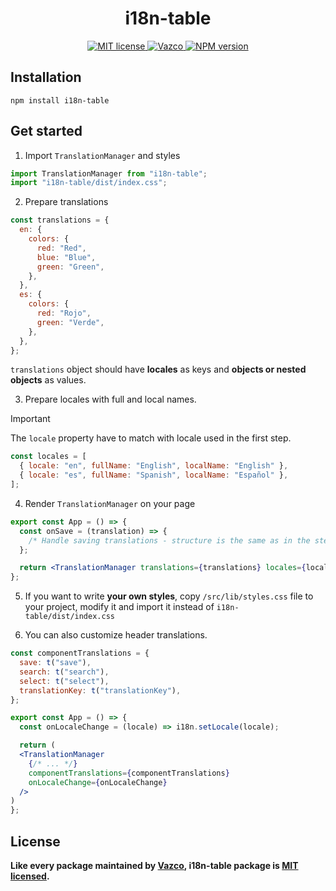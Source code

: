 <h1 align="center">i18n-table</h1>

<p align="center">
  <a href="https://github.com/vazco/i18n-table/blob/master/LICENSE">
    <img src="https://img.shields.io/github/license/vazco/i18n-table" alt="MIT license" />
  </a>
  <a href="https://vazco.eu">
    <img src="https://img.shields.io/badge/vazco-package-blue.svg" alt="Vazco">
  </a>
  <a href="https://npmjs.org/package/i18n-table">
    <img src="https://img.shields.io/npm/v/i18n-table.svg" alt="NPM version" />
  </a>
</p>

## Installation

```
npm install i18n-table
```

## Get started

1. Import `TranslationManager` and styles

```js
import TranslationManager from "i18n-table";
import "i18n-table/dist/index.css";
```

2. Prepare translations

```js
const translations = {
  en: {
    colors: {
      red: "Red",
      blue: "Blue",
      green: "Green",
    },
  },
  es: {
    colors: {
      red: "Rojo",
      green: "Verde",
    },
  },
};
```

`translations` object should have **locales** as keys and **objects or nested objects** as values.

3. Prepare locales with full and local names.

> [!IMPORTANT]
> The `locale` property have to match with locale used in the first step.

```js
const locales = [
  { locale: "en", fullName: "English", localName: "English" },
  { locale: "es", fullName: "Spanish", localName: "Español" },
];
```

4. Render `TranslationManager` on your page

```jsx
export const App = () => {
  const onSave = (translation) => {
    /* Handle saving translations - structure is the same as in the step 2. */
  };

  return <TranslationManager translations={translations} locales={locales} onSave={onSave} />;
};
```

5. If you want to write **your own styles**, copy `/src/lib/styles.css` file to your project, modify it and import it instead of `i18n-table/dist/index.css`

6. You can also customize header translations.

```jsx
const componentTranslations = {
  save: t("save"),
  search: t("search"),
  select: t("select"),
  translationKey: t("translationKey"),
};

export const App = () => {
  const onLocaleChange = (locale) => i18n.setLocale(locale);

  return (
  <TranslationManager
    {/* ... */}
    componentTranslations={componentTranslations}
    onLocaleChange={onLocaleChange}
  />
)
};
```

## License

**Like every package maintained by [Vazco](https://vazco.eu/), i18n-table package is [MIT licensed](https://github.com/vazco/i18n-table/blob/master/LICENSE).**
